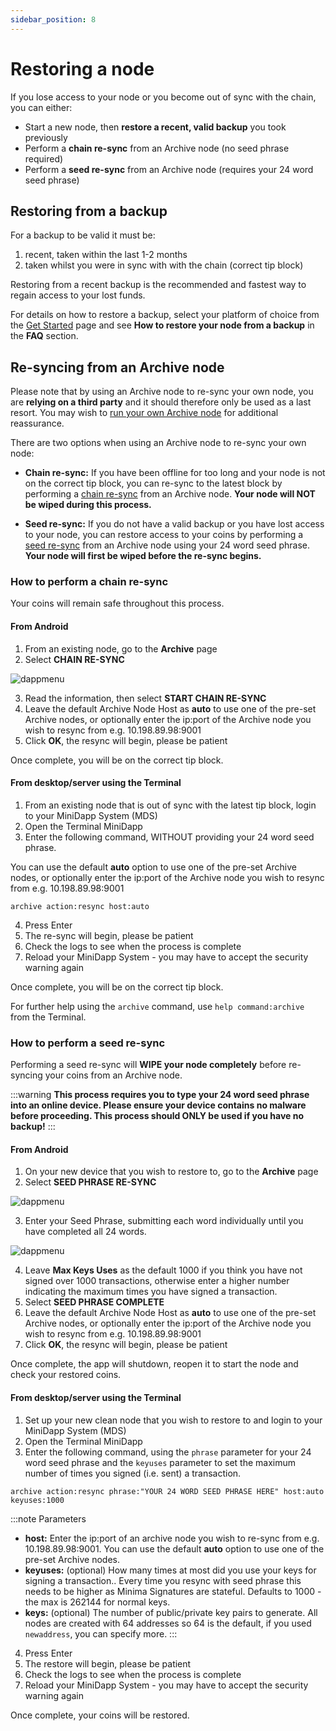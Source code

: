 ```yaml
---
sidebar_position: 8
---
```


# Restoring a node

If you lose access to your node or you become out of sync with the chain, you can either:
- Start a new node, then **restore a recent, valid backup** you took previously
- Perform a **chain re-sync** from an Archive node (no seed phrase required) 
- Perform a **seed re-sync** from an Archive node (requires your 24 word seed phrase)

## Restoring from a backup

For a backup to be valid it must be:
1. recent, taken within the last 1-2 months
2. taken whilst you were in sync with with the chain (correct tip block)

Restoring from a recent backup is the recommended and fastest way to regain access to your lost funds.

For details on how to restore a backup, select your platform of choice from the [Get Started](/docs/runanode/get_started) page and see **How to restore your node from a backup** in the **FAQ** section.

## Re-syncing from an Archive node

Please note that by using an Archive node to re-sync your own node, you are **relying on a third party** and it should therefore only be used as a last resort. You may wish to [run your own Archive node](/docs/runanode/archivenodes) for additional reassurance.

There are two options when using an Archive node to re-sync your own node:

- **Chain re-sync:** If you have been offline for too long and your node is not on the correct tip block, you can re-sync to the latest block by performing a [chain re-sync](#how-to-perform-a-chain-re-sync) from an Archive node. **Your node will NOT be wiped during this process.**

- **Seed re-sync:** If you do not have a valid backup or you have lost access to your node, you can restore access to your coins by performing a [seed re-sync](#how-to-perform-a-seed-re-sync) from an Archive node using your 24 word seed phrase. **Your node will first be wiped before the re-sync begins.**


### How to perform a chain re-sync

Your coins will remain safe throughout this process.

#### From Android

1. From an existing node, go to the **Archive** page
2. Select **CHAIN RE-SYNC**

![dappmenu](/img/app/archivepage.png#width40)


3. Read the information, then select **START CHAIN RE-SYNC**
4. Leave the default Archive Node Host as **auto** to use one of the pre-set Archive nodes, or optionally enter the ip:port of the Archive node you wish to resync from e.g. 10.198.89.98:9001
4. Click **OK**, the resync will begin, please be patient

Once complete, you will be on the correct tip block.

#### From desktop/server using the Terminal

1. From an existing node that is out of sync with the latest tip block, login to your MiniDapp System (MDS)
2. Open the Terminal MiniDapp
3. Enter the following command, WITHOUT providing your 24 word seed phrase.

You can use the default **auto** option to use one of the pre-set Archive nodes, or optionally enter the ip:port of the Archive node you wish to resync from e.g. 10.198.89.98:9001

```
archive action:resync host:auto
```

4. Press Enter
5. The re-sync will begin, please be patient
6. Check the logs to see when the process is complete
7. Reload your MiniDapp System - you may have to accept the security warning again 

Once complete, you will be on the correct tip block.

For further help using the `archive` command, use `help command:archive` from the Terminal.

### How to perform a seed re-sync

Performing a seed re-sync will **WIPE your node completely** before re-syncing your coins from an Archive node.

:::warning
**This process requires you to type your 24 word seed phrase into an online device. Please ensure your device contains no malware before proceeding. This process should ONLY be used if you have no backup!** 
::: 

#### From Android

1. On your new device that you wish to restore to, go to the **Archive** page
2. Select **SEED PHRASE RE-SYNC**

![dappmenu](/img/app/archivepage.png#width40)

3. Enter your Seed Phrase, submitting each word individually until you have completed all 24 words. 

![dappmenu](/img/app/insertseed2.png#width40)

4. Leave **Max Keys Uses** as the default 1000 if you think you have not signed over 1000 transactions, otherwise enter a higher number indicating the maximum times you have signed a transaction.
5. Select **SEED PHRASE COMPLETE**
6. Leave the default Archive Node Host as **auto** to use one of the pre-set Archive nodes, or optionally enter the ip:port of the Archive node you wish to resync from e.g. 10.198.89.98:9001
7. Click **OK**, the resync will begin, please be patient

Once complete, the app will shutdown, reopen it to start the node and check your restored coins.

#### From desktop/server using the Terminal

1. Set up your new clean node that you wish to restore to and login to your MiniDapp System (MDS)
2. Open the Terminal MiniDapp
3. Enter the following command, using the `phrase` parameter for your 24 word seed phrase and the `keyuses` parameter to set the maximum number of times you signed (i.e. sent) a transaction.
```
archive action:resync phrase:"YOUR 24 WORD SEED PHRASE HERE" host:auto keyuses:1000
```
:::note Parameters
- **host:** Enter the ip:port of an archive node you wish to re-sync from e.g. 10.198.89.98:9001. You can use the default **auto** option to use one of the pre-set Archive nodes.
- **keyuses:** (optional) How many times at most did you use your keys for signing a transaction.. Every time you resync with seed phrase this needs to be higher as Minima Signatures are stateful. Defaults to 1000 - the max is 262144 for normal keys.
- **keys:** (optional) The number of public/private key pairs to generate. All nodes are created with 64 addresses so 64 is the default, if you used `newaddress`, you can specify more. 
:::

4. Press Enter
5. The restore will begin, please be patient
6. Check the logs to see when the process is complete
7. Reload your MiniDapp System - you may have to accept the security warning again 

Once complete, your coins will be restored.